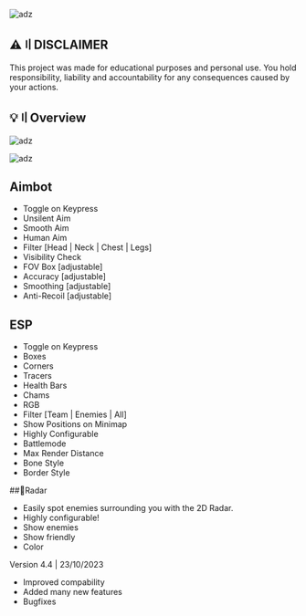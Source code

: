 ![adz](https://i.imgur.com/DisaY2q.jpg)

## ⚠️〢DISCLAIMER

This project was made for educational purposes and personal use. You hold responsibility, liability and accountability for any consequences caused by your actions.

## 💡〢Overview

![adz](https://i.imgur.com/bwEMB1h.jpg)

![adz](https://i.imgur.com/12WZutD.jpg)

## Aimbot

- Toggle on Keypress
- Unsilent Aim
- Smooth Aim
- Human Aim
- Filter [Head | Neck | Chest | Legs]
- Visibility Check
- FOV Box [adjustable]
- Accuracy [adjustable]
- Smoothing [adjustable]
- Anti-Recoil [adjustable]

## ESP

- Toggle on Keypress
- Boxes
- Corners
- Tracers
- Health Bars
- Chams
- RGB
- Filter [Team | Enemies | All]
- Show Positions on Minimap
- Highly Configurable
- Battlemode
- Max Render Distance
- Bone Style
- Border Style

##📌Radar

- Easily spot enemies surrounding you with the 2D Radar.
- Highly configurable!
- Show enemies
- Show friendly
- Color

Version 4.4 | 23/10/2023
+ Improved compability
+ Added many new features
+ Bugfixes